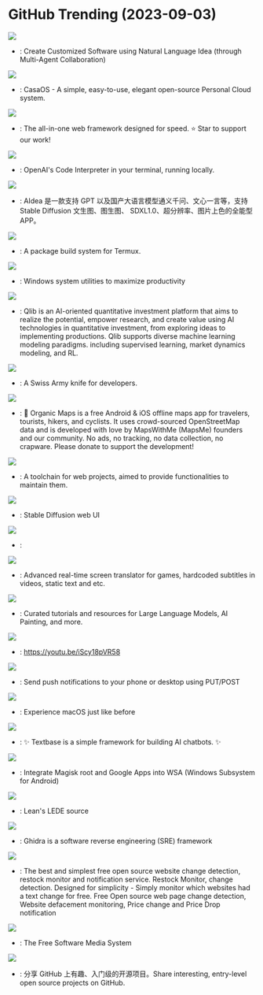 # GitHub Trending (2023-09-03)

![](https://img.shields.io/badge/Python-New%20699-green?style=flat-square&logo=appveyor)
- [](https://github.comundefined): Create Customized Software using Natural Language Idea (through Multi-Agent Collaboration)

![](https://img.shields.io/badge/Go-New%20118-green?style=flat-square&logo=appveyor)
- [](https://github.comundefined): CasaOS - A simple, easy-to-use, elegant open-source Personal Cloud system.

![](https://img.shields.io/badge/TypeScript-New%20158-green?style=flat-square&logo=appveyor)
- [](https://github.comundefined): The all-in-one web framework designed for speed. ⭐️ Star to support our work!

![](https://img.shields.io/badge/Python-New%2054-green?style=flat-square&logo=appveyor)
- [](https://github.comundefined): OpenAI's Code Interpreter in your terminal, running locally.

![](https://img.shields.io/badge/Dart-New%20211-green?style=flat-square&logo=appveyor)
- [](https://github.comundefined): AIdea 是一款支持 GPT 以及国产大语言模型通义千问、文心一言等，支持 Stable Diffusion 文生图、图生图、 SDXL1.0、超分辨率、图片上色的全能型 APP。

![](https://img.shields.io/badge/Shell-New%2019-green?style=flat-square&logo=appveyor)
- [](https://github.comundefined): A package build system for Termux.

![](https://img.shields.io/badge/C%23-New%20162-green?style=flat-square&logo=appveyor)
- [](https://github.comundefined): Windows system utilities to maximize productivity

![](https://img.shields.io/badge/Python-New%2056-green?style=flat-square&logo=appveyor)
- [](https://github.comundefined): Qlib is an AI-oriented quantitative investment platform that aims to realize the potential, empower research, and create value using AI technologies in quantitative investment, from exploring ideas to implementing productions. Qlib supports diverse machine learning modeling paradigms. including supervised learning, market dynamics modeling, and RL.

![](https://img.shields.io/badge/C%23-New%20278-green?style=flat-square&logo=appveyor)
- [](https://github.comundefined): A Swiss Army knife for developers.

![](https://img.shields.io/badge/C%2B%2B-New%2082-green?style=flat-square&logo=appveyor)
- [](https://github.comundefined): 🍃 Organic Maps is a free Android & iOS offline maps app for travelers, tourists, hikers, and cyclists. It uses crowd-sourced OpenStreetMap data and is developed with love by MapsWithMe (MapsMe) founders and our community. No ads, no tracking, no data collection, no crapware. Please donate to support the development!

![](https://img.shields.io/badge/Rust-New%20102-green?style=flat-square&logo=appveyor)
- [](https://github.comundefined): A toolchain for web projects, aimed to provide functionalities to maintain them.

![](https://img.shields.io/badge/Python-New%20157-green?style=flat-square&logo=appveyor)
- [](https://github.comundefined): Stable Diffusion web UI

![](https://img.shields.io/badge/none-New%2034-green?style=flat-square&logo=appveyor)
- [](https://github.comundefined): 

![](https://img.shields.io/badge/C%23-New%2045-green?style=flat-square&logo=appveyor)
- [](https://github.comundefined): Advanced real-time screen translator for games, hardcoded subtitles in videos, static text and etc.

![](https://img.shields.io/badge/none-New%20149-green?style=flat-square&logo=appveyor)
- [](https://github.comundefined): Curated tutorials and resources for Large Language Models, AI Painting, and more.

![](https://img.shields.io/badge/C%23-New%208-green?style=flat-square&logo=appveyor)
- [](https://github.comundefined): https://youtu.be/iScy18pVR58

![](https://img.shields.io/badge/Go-New%20231-green?style=flat-square&logo=appveyor)
- [](https://github.comundefined): Send push notifications to your phone or desktop using PUT/POST

![](https://img.shields.io/badge/Python-New%2016-green?style=flat-square&logo=appveyor)
- [](https://github.comundefined): Experience macOS just like before

![](https://img.shields.io/badge/Python-New%20250-green?style=flat-square&logo=appveyor)
- [](https://github.comundefined): ✨ Textbase is a simple framework for building AI chatbots. ✨

![](https://img.shields.io/badge/Shell-New%2012-green?style=flat-square&logo=appveyor)
- [](https://github.comundefined): Integrate Magisk root and Google Apps into WSA (Windows Subsystem for Android)

![](https://img.shields.io/badge/C-New%2010-green?style=flat-square&logo=appveyor)
- [](https://github.comundefined): Lean's LEDE source

![](https://img.shields.io/badge/Java-New%2041-green?style=flat-square&logo=appveyor)
- [](https://github.comundefined): Ghidra is a software reverse engineering (SRE) framework

![](https://img.shields.io/badge/Python-New%20220-green?style=flat-square&logo=appveyor)
- [](https://github.comundefined): The best and simplest free open source website change detection, restock monitor and notification service. Restock Monitor, change detection. Designed for simplicity - Simply monitor which websites had a text change for free. Free Open source web page change detection, Website defacement monitoring, Price change and Price Drop notification

![](https://img.shields.io/badge/C%23-New%2041-green?style=flat-square&logo=appveyor)
- [](https://github.comundefined): The Free Software Media System

![](https://img.shields.io/badge/Python-New%20178-green?style=flat-square&logo=appveyor)
- [](https://github.comundefined): 分享 GitHub 上有趣、入门级的开源项目。Share interesting, entry-level open source projects on GitHub.

